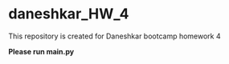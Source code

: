 # daneshkar_HW_4
This repository is created for Daneshkar bootcamp homework 4  
  
**Please run main.py**
